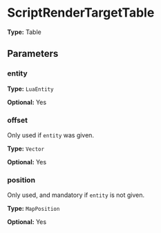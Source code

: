 # ScriptRenderTargetTable

**Type:** Table

## Parameters

### entity

**Type:** `LuaEntity`

**Optional:** Yes

### offset

Only used if `entity` was given.

**Type:** `Vector`

**Optional:** Yes

### position

Only used, and mandatory if `entity` is not given.

**Type:** `MapPosition`

**Optional:** Yes

